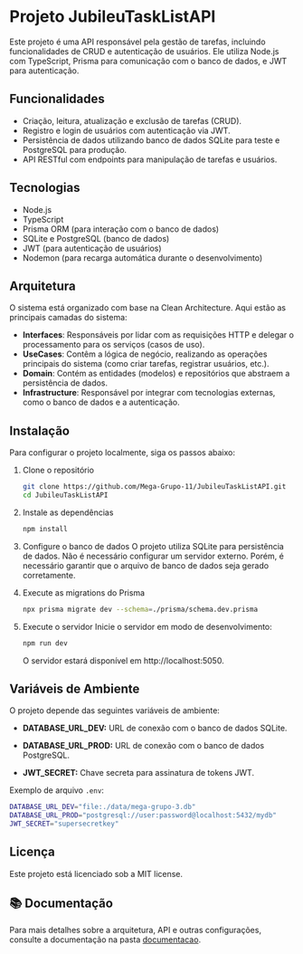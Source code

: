 # Projeto JubileuTaskListAPI

Este projeto é uma API responsável pela gestão de tarefas, incluindo funcionalidades de CRUD e autenticação de usuários. Ele utiliza Node.js com TypeScript, Prisma para comunicação com o banco de dados, e JWT para autenticação.

## Funcionalidades

- Criação, leitura, atualização e exclusão de tarefas (CRUD).
- Registro e login de usuários com autenticação via JWT.
- Persistência de dados utilizando banco de dados SQLite para teste e PostgreSQL para produção.
- API RESTful com endpoints para manipulação de tarefas e usuários.

## Tecnologias

- Node.js
- TypeScript
- Prisma ORM (para interação com o banco de dados)
- SQLite e PostgreSQL (banco de dados)
- JWT (para autenticação de usuários)
- Nodemon (para recarga automática durante o desenvolvimento)

## Arquitetura

O sistema está organizado com base na Clean Architecture. Aqui estão as principais camadas do sistema:

- **Interfaces**: Responsáveis por lidar com as requisições HTTP e delegar o processamento para os serviços (casos de uso).
- **UseCases**: Contêm a lógica de negócio, realizando as operações principais do sistema (como criar tarefas, registrar usuários, etc.).
- **Domain**: Contém as entidades (modelos) e repositórios que abstraem a persistência de dados.
- **Infrastructure**: Responsável por integrar com tecnologias externas, como o banco de dados e a autenticação.

## Instalação

Para configurar o projeto localmente, siga os passos abaixo:

1. Clone o repositório
   ```bash
   git clone https://github.com/Mega-Grupo-11/JubileuTaskListAPI.git
   cd JubileuTaskListAPI

2. Instale as dependências
    ```bash
    npm install
    ```

3. Configure o banco de dados
O projeto utiliza SQLite para persistência de dados. Não é necessário configurar um servidor externo. Porém, é necessário garantir que o arquivo de banco de dados seja gerado corretamente.

4. Execute as migrations do Prisma
    ```bash
    npx prisma migrate dev --schema=./prisma/schema.dev.prisma
    ```

5. Execute o servidor
Inicie o servidor em modo de desenvolvimento:
    ```bash
    npm run dev
    ```
    O servidor estará disponível em http://localhost:5050.

## Variáveis de Ambiente

O projeto depende das seguintes variáveis de ambiente:

- **DATABASE_URL_DEV:** URL de conexão com o banco de dados SQLite.
  
- **DATABASE_URL_PROD:** URL de conexão com o banco de dados PostgreSQL.

- **JWT_SECRET:** Chave secreta para assinatura de tokens JWT.

Exemplo de arquivo `.env`:

```bash
DATABASE_URL_DEV="file:./data/mega-grupo-3.db"
DATABASE_URL_PROD="postgresql://user:password@localhost:5432/mydb"
JWT_SECRET="supersecretkey"
```

## Licença

Este projeto está licenciado sob a MIT license.


## 📚 Documentação

Para mais detalhes sobre a arquitetura, API e outras configurações, consulte a documentação na pasta [documentacao](./docs).